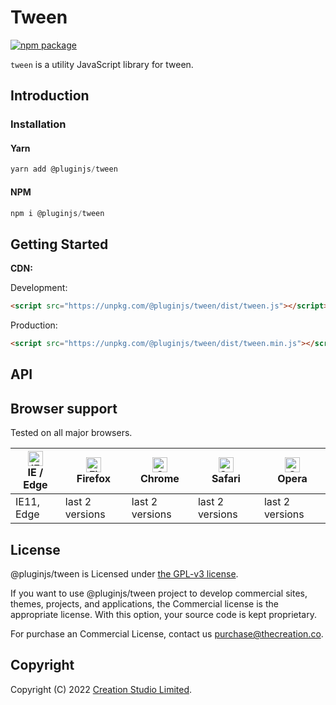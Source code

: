 # Tween

[![npm package](https://img.shields.io/npm/v/@pluginjs/tween.svg)](https://www.npmjs.com/package/@pluginjs/tween)

`tween` is a utility JavaScript library for tween.

## Introduction
### Installation

#### Yarn

```javascript
yarn add @pluginjs/tween
```

#### NPM

```javascript
npm i @pluginjs/tween
```

## Getting Started

**CDN:**

Development:

```html
<script src="https://unpkg.com/@pluginjs/tween/dist/tween.js"></script>
```

Production:

```html
<script src="https://unpkg.com/@pluginjs/tween/dist/tween.min.js"></script>
```

## API

## Browser support

Tested on all major browsers.

| [<img src="https://raw.githubusercontent.com/alrra/browser-logos/master/src/edge/edge_48x48.png" alt="IE / Edge" width="24px" height="24px" />](http://godban.github.io/browsers-support-badges/)</br>IE / Edge | [<img src="https://raw.githubusercontent.com/alrra/browser-logos/master/src/firefox/firefox_48x48.png" alt="Firefox" width="24px" height="24px" />](http://godban.github.io/browsers-support-badges/)</br>Firefox | [<img src="https://raw.githubusercontent.com/alrra/browser-logos/master/src/chrome/chrome_48x48.png" alt="Chrome" width="24px" height="24px" />](http://godban.github.io/browsers-support-badges/)</br>Chrome | [<img src="https://raw.githubusercontent.com/alrra/browser-logos/master/src/safari/safari_48x48.png" alt="Safari" width="24px" height="24px" />](http://godban.github.io/browsers-support-badges/)</br>Safari | [<img src="https://raw.githubusercontent.com/alrra/browser-logos/master/src/opera/opera_48x48.png" alt="Opera" width="24px" height="24px" />](http://godban.github.io/browsers-support-badges/)</br>Opera |
| --------- | --------- | --------- | --------- | --------- |
| IE11, Edge| last 2 versions| last 2 versions| last 2 versions| last 2 versions|

## License

@pluginjs/tween is Licensed under [the GPL-v3 license](LICENSE).

If you want to use @pluginjs/tween project to develop commercial sites, themes, projects, and applications, the Commercial license is the appropriate license. With this option, your source code is kept proprietary.

For purchase an Commercial License, contact us purchase@thecreation.co.

## Copyright

Copyright (C) 2022 [Creation Studio Limited](creationstudio.com).